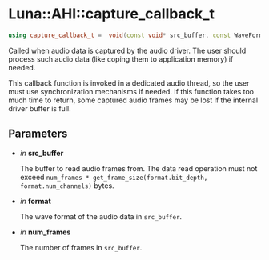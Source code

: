 # Luna::AHI::capture_callback_t

```c++
using capture_callback_t =  void(const void* src_buffer, const WaveFormat& format, u32 num_frames)
```

Called when audio data is captured by the audio driver. The user should process such audio data (like coping them to application memory) if needed. 

This callback function is invoked in a dedicated audio thread, so the user must use synchronization mechanisms if needed. If this function takes too much time to return, some captured audio frames may be lost if the internal driver buffer is full. 

## Parameters
* *in* **src_buffer**

    The buffer to read audio frames from. The data read operation must not exceed `num_frames * get_frame_size(format.bit_depth, format.num_channels)` bytes. 

* *in* **format**

    The wave format of the audio data in `src_buffer`. 

* *in* **num_frames**

    The number of frames in `src_buffer`. 

